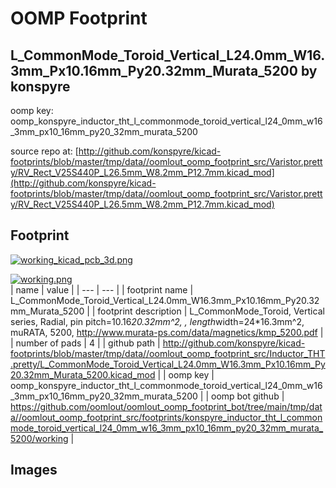 # OOMP Footprint  
## L_CommonMode_Toroid_Vertical_L24.0mm_W16.3mm_Px10.16mm_Py20.32mm_Murata_5200  by konspyre  
  
oomp key: oomp_konspyre_inductor_tht_l_commonmode_toroid_vertical_l24_0mm_w16_3mm_px10_16mm_py20_32mm_murata_5200  
  
source repo at: [http://github.com/konspyre/kicad-footprints/blob/master/tmp/data//oomlout_oomp_footprint_src/Varistor.pretty/RV_Rect_V25S440P_L26.5mm_W8.2mm_P12.7mm.kicad_mod](http://github.com/konspyre/kicad-footprints/blob/master/tmp/data//oomlout_oomp_footprint_src/Varistor.pretty/RV_Rect_V25S440P_L26.5mm_W8.2mm_P12.7mm.kicad_mod)  
## Footprint  
  
[![working_kicad_pcb_3d.png](working_kicad_pcb_3d_600.png)](working_kicad_pcb_3d.png)  
  
[![working.png](working_600.png)](working.png)  
| name | value | 
| --- | --- | 
| footprint name | L_CommonMode_Toroid_Vertical_L24.0mm_W16.3mm_Px10.16mm_Py20.32mm_Murata_5200 | 
| footprint description | L_CommonMode_Toroid, Vertical series, Radial, pin pitch=10.16*20.32mm^2, , length*width=24*16.3mm^2, muRATA, 5200, http://www.murata-ps.com/data/magnetics/kmp_5200.pdf | 
| number of pads | 4 | 
| github path | http://github.com/konspyre/kicad-footprints/blob/master/tmp/data//oomlout_oomp_footprint_src/Inductor_THT.pretty/L_CommonMode_Toroid_Vertical_L24.0mm_W16.3mm_Px10.16mm_Py20.32mm_Murata_5200.kicad_mod | 
| oomp key | oomp_konspyre_inductor_tht_l_commonmode_toroid_vertical_l24_0mm_w16_3mm_px10_16mm_py20_32mm_murata_5200 | 
| oomp bot github | https://github.com/oomlout/oomlout_oomp_footprint_bot/tree/main/tmp/data//oomlout_oomp_footprint_src/footprints/konspyre_inductor_tht_l_commonmode_toroid_vertical_l24_0mm_w16_3mm_px10_16mm_py20_32mm_murata_5200/working | 
## Images  
